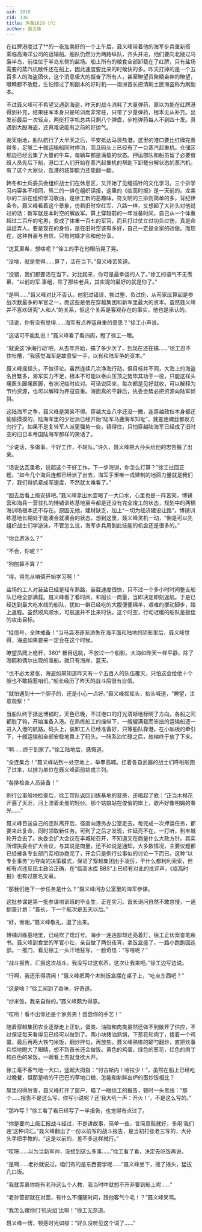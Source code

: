 ```yaml
---
aid: 1010
zid: 136
title: 净海1629（六）
author: 聂义峰
---
```


在红牌港度过了\*\*的一夜加美好的一个上午后，聂义峰带着他的海军步兵重新搭乘临高海洋公司的运输船。船队仍然分为两路纵队，齐头并进，他们要向北绕过马袅半岛，前往位于半岛东侧的盐场。船上所有的粮食全部卸载在了红牌，只有盐场需要的蒸汽机散件还在船上，因此速度要比来的时候快的多。昨天打掉的是一个五百多人的海盗团伙，这个消息极大的振奋了所有人，甚至瞭望员聚精会神的瞭望，眼睛都不敢眨，生怕错过了刷副本的好时机——澳洲首长把清剿土匪海盗称为刷副本。

不过聂义峰可不希望又遇到海盗，昨天的战斗消耗了大量弹药，原以为能在红牌港得到补充，结果驻军本身只是轮训而非常驻，只带了少量弹药，根本无从补充。出发前最后一次轻点，两挺打字机总共只剩八个弹盘，步枪弹药每人不到四十发。真遇到大股海盗，还真难说能有之前的好运气。

谢天谢地，船队航行了大半天之后，平安抵达马袅盐港。这里的港口要比红牌完善得多，足够二十艘运输船同时停泊，而且码头上已经有了一台蒸汽起重机。仓储区那边已经云集了大量的牛车，每辆车都是满载的状态。押运部队和船员留了必要值班人员先后下船，港口工人们开始在蒸汽起重机的帮助下卸载分解状态的蒸汽机。有了这个大家伙，盐港的装卸能力还能翻一翻。

韩冬和士兵委员会组织战士们在休息区，又开始了见缝插针的文化学习。三个排学习内容各不相同，熊二的一排在组织读报，这里的《临高时报》是一天前的。龙美尔的二排在组织学习歌曲，是徐工新的恶趣味。符文明的三排则简单的多，背纪律条令。聂义峰看着这个景象，仿若旧时空红军、八路一样，又想起了大孙头对他说过的话：新军就是本时空的解放军。算上穿越前的一年准备时间，自己从一个体重超过二百斤的宅男，变成了体重一百七的军官，而且打过仗立过功负过伤，真是命运捉弄人。要是现在的身份，是在旧时空该有多好，自己一定是全家的骄傲。而现在，这种自豪与自信，只有何婧才会和他分享。

“达瓦里希，想啥呢？”徐工的手在他眼前晃了晃。

“没啥，就是觉得……算了，活在当下。”聂义峰苦笑道。

“没错，我们都要活在当下。对比起来，你可是最幸运的人了。”徐工的语气不无羡慕，“以前的军.事组，除了那些老兵，其实混的最好的就是你了。”

“是啊……”聂义峰对比不否认。他犯过错误、挨过整、负过伤，从苟家庄算起是参战次数最多的军官之一，而这些是他在穿越集团和新军里最大的资本。虽然聂义峰并不喜欢研究“人和人”的关系，但这个关系是客观存在的事实，他也是承认的。

“话说，你有没有觉得……海军有点养寇自重的意思？”徐工小声说。

“这话可不能乱说！”聂义峰看了看四周，瞪了徐工一眼。

“就说这‘净海行动’吧，从去年开始，搞了多少次了，到现在还在搞……”徐工忍不住吐槽，“我感觉海军是故意留一手，以有和陆军争的资本。”

聂义峰摇摇头，不做评论。虽然连续几次净海行动，但目标并不同，大海上的海盗名目繁多，海军实力不足，根本不可能以泰山压顶之势毕其功于一役，只能这样头痛医头脚痛医脚，有状况临时应对。可话说回来，每次都是见好就收，可以解释为节约资源，也可以解释为养寇自重。海面真的平静后，执委会势必把资源向陆军倾斜。

这陆海军之争，聂义峰是哭笑不得。穿越大业八字还没一撇，连穿越政权本身都还偷偷摸摸的，陆海军里的少壮派已经开始“陆军马鹿海军知耻”，就差连螺丝都反方向拧了。如果不是复转军人派更强势一些，镇得住，只怕穿越陆海军已经成了旧时空的旧日本帝国陆海军那样的笑话了。

“少说话，多做事。干好工作，不站队。”许久，聂义峰把大孙头给他的忠告搬了出来。

“话说达瓦里希，说起这个干好工作，下一步海训，你怎么打算？”徐工扯回正题，“如今几个海兵连都已经派了出去，海军手里唯一成建制的地面力量就是我们了，我们得抓紧成军速度，不然就太难看了。”

“回去后看上级安排吧。”聂义峰拿出水壶喝了一大口水，心里也是一阵苦笑。博铺营和海兵一营驻扎的博铺训练基地至今都是还没有完全竣工的状态，规划中的两栖海训场根本还不存在。原因无他，建材缺乏，加上“一切为经济建设让路”，博铺训练基地长期处于能凑合就凑合的状态。想到这里，聂义峰灵机一动，“倒是可以先组织战士们学游泳。不管怎么说，海军步兵用到此技能的机会还是很多的。”

“你会游泳么？”

“不会，你呢？”

“狗刨算不算？”

“得，得先从咱俩开始学习啊！”

盐场的工人对装盐已经是轻车熟路，装载速度很快，只不过一个多小时时间整支船队已经全部满载。聂义峰看了看时间，和船长一商量，当即决定即刻返航。于是已经达到最大吃水线的船队，犹如一群已经吃的大腹便便绵羊，艰难的挪动脚步，踏上返程。虽然顺风顺水，可航速并不比来时快。这个时空，行动迟缓的船队是极佳的攻击目标。

“挂信号，全体戒备！”当马袅港逐渐消失在海平面和陆地的阴影里后，聂义峰觉得，海盗如果要来一定会在这个时候。

瞭望员爬上桅杆，360° 极目远眺，不放过一个船影。大海如昨天一样平静，除了海鸥和偶尔出现的渔船，就只有海岸、蓝天。

“也不必太紧张，海盗如果知道昨天有一个五百人的队伍覆灭，只怕这会给他十个胆也不敢招惹咱们。”船长经历了昨天的战斗后很有自信。

“就怕遇到十一个胆子的，还是小心一点好。”聂义峰摇摇头，抬头喊道，“瞭望，注意观察！”

当船队终于抵达博铺时，天色已晚，不过港口的灯光清晰地标明了方向。各船之间都脱了钩，开始准备入港。在熟练船工的操纵下，一艘艘满载而笨拙的运输船逐一进入入港的航路。码头上，装卸工人已经准备好，只等船队靠港。在小舢板的牵引下，十艘运输船全部安稳地靠上了码头。一阵系泊忙碌之后，舷梯终于放了下来。

“啊……终于到家了。”徐工陆地后，感慨道。

“全连集合！”聂义峰站到一处空地上，举拳高喊。扛着各自武器的战士们呼啦啦跑了过来，以排为单位在聂义峰面前站成三列。

“各排检查人员装备！”

例行公事般地检查后，徐工带队返回训练基地的营房，还唱起了歌：“正当木棉花开遍了天涯，河上漂着柔曼的轻纱。那个姑娘站在俊俏的岸上，歌声好像明媚的春光……”

聂义峰目送自己的连队离开后，径直向港务办公室走去。每完成一次押运任务，都要来此复命，同时领取新任务。可到了之后才发现，许延亮不在，一打听，到丰城轮开会去了。执委会扩大会议在丰城轮召开，不知道又在商量什么大政方针。其实所谓执委会扩大会议，与其说是商量，还不如说是通知。大多数情况，主要议题都已经被各专业部门互相协商完了，开会只是例行公事似的讨论一下而已。这种“以专业事务”为导向的决策模式，保证了穿越集团出手凌厉，干什么都利利索索，但却有点违反民主政治正确，在“临高水库 BBS”上已经有对此的批评声，《临高时报》也有过匿名文章。

“那我们连下一步任务是什么？”聂义峰问办公室里的海军参谋。

这批参谋是第一批参谋培训班的毕业生，正在实习。首长询问自然不敢怠慢，一通翻查计划：“首长，下一个航次是五天以后。”

“好，谢谢。”聂义峰敬礼，退了出来。

博铺训练基地里，已经吹了熄灯号。海步一连连部却还亮着灯，徐工正伏案奋笔疾书。聂义峰到食堂的军官小灶，亲自做了两份夜宵，拿饭盒盛了，一路小跑跑回连部。一推门，看见徐工一头汗地狂写，一脸奇怪：“写啥呢？”

“战斗报告，汇报这次战斗。我没写过这东西，这次让我来吧。”徐工边写边说。

“行啊，我还乐得清闲！”聂义峰把两个木制饭盒摆在桌子上，“吃点东西吧？”

“这是啥？”徐工闻到了香味，好奇道。

“炒米饭，我亲自做的。”聂义峰颇为得意。

“哎哟！看不出你还是个家务男！尝尝你的手艺！”

随着穿越集团农业逐渐走上正轨，蛋类、油脂和肉类虽然还做不到敞开了供应，不过保证每天看得见已经可以做到了。两小块猪油熟锅，下葱花和肉丁，接着一个鸡蛋，最后再两大铁勺米饭，翻炒拌匀，再放盐。聂义峰熟练的颠勺翻炒，直把炊事兵惊地瞪大了眼睛，想不到首长还会做饭。黄色的鸡蛋，绿色的葱花，红色的肉丁和白色的米饭，一眼看上去就食欲大开。

徐工毫不客气地一大口，竖起大拇指：“付古斯内！哈拉少！”，虽然在船上已经吃过晚餐，但那是啃的干巴巴的草地口粮，怎能和新鲜出炉的蛋炒饭相比？

屋里闷得厉害，聂义峰打开了窗户，瞄了一眼徐工的报告，顿时一头黑线：“那个……报告不是这么写，你写小说呢？还‘我大吼一声：开火！’，不是这么写的。”

“那咋写？”徐工看了看已经写了一半报告，也觉得有点过了。

“你是要向上级汇报战斗经过，不是讲故事，简单一些，言简意赅就好，多用‘我们连’这种词汇。”聂义峰翻出了一份以前写的战斗报告，是当初打张老三写的，大孙头手把手教的，“这是以前的，差不多这样就行。”

“哎呀……以为当新军帅，没想到这么多事……”徐工看了看，决定先吃饭再说。

“是啊……老孙就说过，咱们有的是东西要学呢……”聂义峰坐下，摇了摇头，猛拔几口饭。

“我就羡慕你能有老孙这么个人教，我当时咋就想不开非要到船上呢……”

“老孙营部就在对面，有什么不懂随时问，跟他客气个毛！？”聂义峰笑骂。

“我怎么跟你们‘机尖组’比嘛！”徐工无奈道。

聂义峰一愣，顿感时光如梭：“好久没听见这个词了……”
